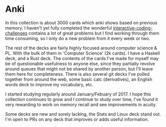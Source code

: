 # Anki

In this collection is about 3000 cards which anki shows based on previous memory. I haven't yet fully completed the wonderful  [interactive-coding-challenges](https://github.com/donnemartin/interactive-coding-challenges) contains a lot of great problems but I find working through them time consuming, so I only do a new problem from it every week or two.

The rest of the decks are fairly highly focused around computer science & PL. With the bulk of them in 'Computer Science' (2k cards). I have a Haskell deck, and a Rust deck. The contents of the cards I've made for myself may be of questionable usefulness to anyone else, since they partially revolve around queues that might not be shared by another person, but I'll leave them here for completeness. There is also several git decks I've pulled together from around the web, some basic calc (derivatives), an English words deck to improve my vocabulary, etc. 

I started studying regularly around January/Febuary of 2017. I hope this collection continues to grow and I continue to study over time, I've found it very rewarding to work on memory recall and see improvements in acuity.

Some decks are new and sorely lacking, the Stats and Linux deck stand out. I'm open to PRs on any deck that improves or adds useful information.
